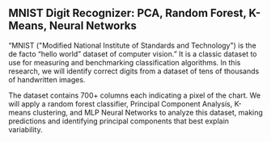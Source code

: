 ## MNIST Digit Recognizer: PCA, Random Forest, K-Means, Neural Networks

“MNIST ("Modified National Institute of Standards and Technology") is the de facto “hello world” dataset of computer vision.” It is a classic dataset to use for measuring and benchmarking 
classification algorithms. In this research, we will identify correct digits from a dataset of tens of thousands of handwritten images. 

The dataset contains 700+ columns each indicating a pixel of the chart. We will apply a random forest classifier, Principal Component Analysis, K-means clustering, and MLP Neural Networks
to analyze this dataset, making predictions and identifying principal components that best explain variability. 

